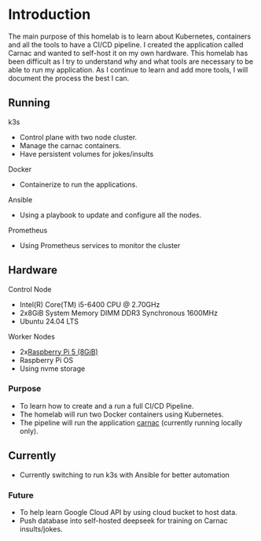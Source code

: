 # Introduction<br>
The main purpose of this homelab is to learn about Kubernetes, containers and all the tools to have a CI/CD pipeline.  I created the application called Carnac and wanted to self-host it on my own hardware.  This homelab has been difficult as I try to understand why and what tools are necessary to be able to run my application.  As I continue to learn and add more tools, I will document the process the best I can.<br>

## Running
k3s<br>
* Control plane with two node cluster.<br>
* Manage the carnac containers.<br>
* Have persistent volumes for jokes/insults<br>
  
Docker<br>
* Containerize to run the applications.
  
Ansible<br>
* Using a playbook to update and configure all the nodes.

Prometheus<br>
* Using Prometheus services to monitor the cluster

## Hardware
Control Node<br>
* Intel(R) Core(TM) i5-6400 CPU @ 2.70GHz<br>
* 2x8GiB System Memory DIMM DDR3 Synchronous 1600MHz<br>
* Ubuntu 24.04 LTS<br>

Worker Nodes<br>
* 2x[Raspberry Pi 5 (8GiB)](https://www.raspberrypi.com/products/raspberry-pi-5/)
* Raspberry Pi OS
* Using nvme storage

### Purpose 
* To learn how to create and a run a full CI/CD Pipeline.<br>
* The homelab will run two Docker containers using Kubernetes.<br>
* The pipeline will run the application [carnac](https://github.com/dodderingstalwart/carnac) (currently running locally only).<br>

## Currently
* Currently switching to run k3s with Ansible for better automation 

### Future
* To help learn Google Cloud API by using cloud bucket to host data.<br>
* Push database into self-hosted deepseek for training on Carnac insults/jokes.<br> 
